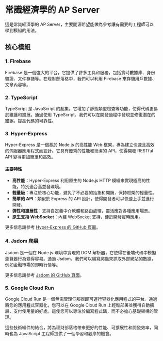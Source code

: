 # 常識經濟學的 AP Server

這是常識經濟學的 AP Server，主要開源希望能做為參考讓有需要的工程師可以學到模組的用法。

## 核心模組

### 1. Firebase

Firebase 是一個強大的平台，它提供了許多工具和服務，包括實時數據庫、身份驗證、文件存儲等。在理財部落格中，我們可以利用 Firebase 來存儲用戶數據、文章內容等。

### 2. TypeScript

TypeScript 是 JavaScript 的超集，它增加了靜態類型檢查等功能，使得代碼更易於維護和擴展。通過使用 TypeScript，我們可以在開發過程中發現並修復潛在的錯誤，提高代碼的可靠性。

### 3. Hyper-Express

Hyper-Express 是一個基於 Node.js 的高性能 Web 框架，專為建立快速且高效的伺服器應用程式而設計。它具有優秀的性能和簡潔的 API，使得開發 RESTful API 變得更加簡單和高效。

#### 主要特性

- **高性能**：Hyper-Express 利用原生的 Node.js HTTP 模組來實現極高的性能，特別適合高並發環境。
- **輕量級**：專注於核心功能，避免了不必要的抽象和開銷，保持框架的輕量性。
- **簡單的 API**：類似於 Express 的 API 設計，使得開發者可以快速上手並進行開發。
- **彈性和擴展性**：支持自定義中介軟體和路由處理，靈活應對各種應用場景。
- **原生支持 WebSocket**：內建 WebSocket 支持，便於開發實時應用。

更多信息請參考 [Hyper-Express 的 GitHub 頁面](https://github.com/kartikk221/hyper-express)。

### 4. Jsdom 爬蟲

Jsdom 是一個在 Node.js 環境中實現的 DOM 解析器，它使得在後端代碼中模擬瀏覽器行為變得容易。通過 Jsdom，我們可以編寫爬蟲來抓取外部網站的數據，例如金融市場的即時行情等。

更多信息請參考 [Jsdom 的 GitHub 頁面](https://github.com/jsdom/jsdom)。

### 5. Google Cloud Run

Google Cloud Run 是一個無需管理伺服器即可運行容器化應用程式的平台。通過將您的應用程式容器化，您可以在 Google Cloud Run 上輕鬆部署並獲得自動擴展、支付使用量的好處。這使您可以專注於編寫程式碼，而不必擔心基礎架構的管理。

這些技術組件的結合，將為理財部落格帶來更好的性能、可擴展性和開發效率，同時也為 JavaScript 工程師提供了一個學習和觀摩的機會。